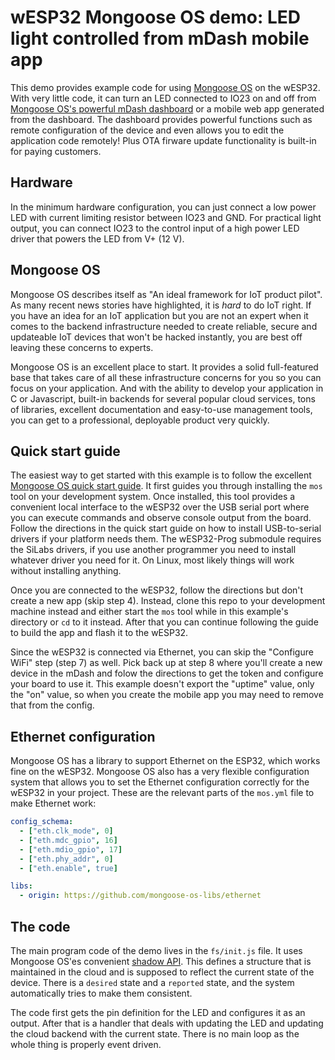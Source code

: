 # wESP32 Mongoose OS demo: LED light controlled from mDash mobile app

This demo provides example code for using [Mongoose OS](https://mongoose-os.com) on the wESP32.  With very little code, it can turn an LED connected to IO23 on and off from [Mongoose OS's powerful mDash dashboard](https://dash.mongoose-os.com) or a mobile web app generated from the dashboard.  The dashboard provides powerful functions such as remote configuration of the device and even allows you to edit the application code remotely!  Plus OTA firware update functionality is built-in for paying customers.

## Hardware

In the minimum hardware configuration, you can just connect a low power LED with current limiting resistor between IO23 and GND.  For practical light output, you can connect IO23 to the control input of a high power LED driver that powers the LED from V+ (12 V).

## Mongoose OS

Mongoose OS describes itself as "An ideal framework for IoT product pilot".  As many recent news stories have highlighted, it is _hard_ to do IoT right.  If you have an idea for an IoT application but you are not an expert when it comes to the backend infrastructure needed to create reliable, secure and updateable IoT devices that won't be hacked instantly, you are best off leaving these concerns to experts.

Mongoose OS is an excellent place to start.  It provides a solid full-featured base that takes care of all these infrastructure concerns for you so you can focus on your application.  And with the ability to develop your application in C or Javascript, built-in backends for several popular cloud services, tons of libraries, excellent documentation and easy-to-use management tools, you can get to a professional, deployable product very quickly.

## Quick start guide

The easiest way to get started with this example is to follow the excellent [Mongoose OS quick start guide](https://mongoose-os.com/docs/quickstart/setup.md).  It first guides you through installing the `mos` tool on your development system.  Once installed, this tool provides a convenient local interface to the wESP32 over the USB serial port where you can execute commands and observe console output from the board.  Follow the directions in the quick start guide on how to install USB-to-serial drivers if your platform needs them.  The wESP32-Prog submodule requires the SiLabs drivers, if you use another programmer you need to install whatever driver you need for it.  On Linux, most likely things will work without installing anything.

Once you are connected to the wESP32, follow the directions but don't create a new app (skip step 4).  Instead, clone this repo to your development machine instead and either start the `mos` tool while in this example's directory or `cd` to it instead.  After that you can continue following the guide to build the app and flash it to the wESP32.

Since the wESP32 is connected via Ethernet, you can skip the "Configure WiFi" step (step 7) as well.  Pick back up at step 8 where you'll create a new device in the mDash and folow the directions to get the token and configure your board to use it.  This example doesn't export the "uptime" value, only the "on" value, so when you create the mobile app you may need to remove that from the config.

## Ethernet configuration

Mongoose OS has a library to support Ethernet on the ESP32, which works fine on the wESP32.  Mongoose OS also has a very flexible configuration system that allows you to set the Ethernet configuration correctly for the wESP32 in your project.  These are the relevant parts of the `mos.yml` file to make Ethernet work:

```yaml
config_schema:
  - ["eth.clk_mode", 0]
  - ["eth.mdc_gpio", 16]
  - ["eth.mdio_gpio", 17]
  - ["eth.phy_addr", 0]
  - ["eth.enable", true]

libs:
  - origin: https://github.com/mongoose-os-libs/ethernet
```

## The code

The main program code of the demo lives in the `fs/init.js` file.  It uses Mongoose OS'es convenient [shadow API](https://mongoose-os.com/docs/mdash/shadow.md).  This defines a structure that is maintained in the cloud and is supposed to reflect the current state of the device.  There is a `desired` state and a `reported` state, and the system automatically tries to make them consistent.

The code first gets the pin definition for the LED and configures it as an output.  After that is a handler that deals with updating the LED and updating the cloud backend with the current state.  There is no main loop as the whole thing is properly event driven.

